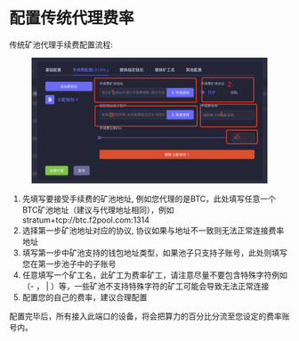 # 配置传统代理费率

传统矿池代理手续费配置流程:

<figure><img src="../.gitbook/assets/image (1) (1) (1) (1).png" alt=""><figcaption></figcaption></figure>

1. 先填写要接受手续费的矿池地址,  例如您代理的是BTC，此处填写任意一个BTC矿池地址（建议与代理地址相同），例如 stratum+tcp://btc.f2pool.com:1314
2. 选择第一步矿池地址对应的协议, 协议如果与地址不一致则无法正常连接费率地址
3. 填写第一步中矿池支持的钱包地址类型，如果池子只支持子账号，此处则填写您在第一步池子中的子账号
4. 任意填写一个矿工名，此矿工为费率矿工，请注意尽量不要包含特殊字符例如（- ，  | ）等，一些矿池不支持特殊字符的矿工可能会导致无法正常连接
5. 配置您的自己的费率，建议合理配置

配置完毕后，所有接入此端口的设备，将会把算力的百分比分流至您设定的费率账号内。
